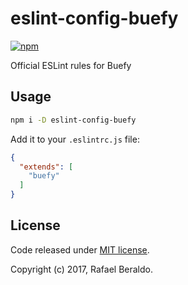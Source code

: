 # eslint-config-buefy

[![npm](https://img.shields.io/npm/v/eslint-config-buefy.svg)](https://www.npmjs.com/package/eslint-config-buefy)

Official ESLint rules for Buefy

## Usage

```bash
npm i -D eslint-config-buefy
```

Add it to your `.eslintrc.js` file:

```json
{
  "extends": [
    "buefy"
  ]
}
```

## License

Code released under [ MIT license](http://opensource.org/licenses/MIT).

Copyright (c) 2017, Rafael Beraldo.
